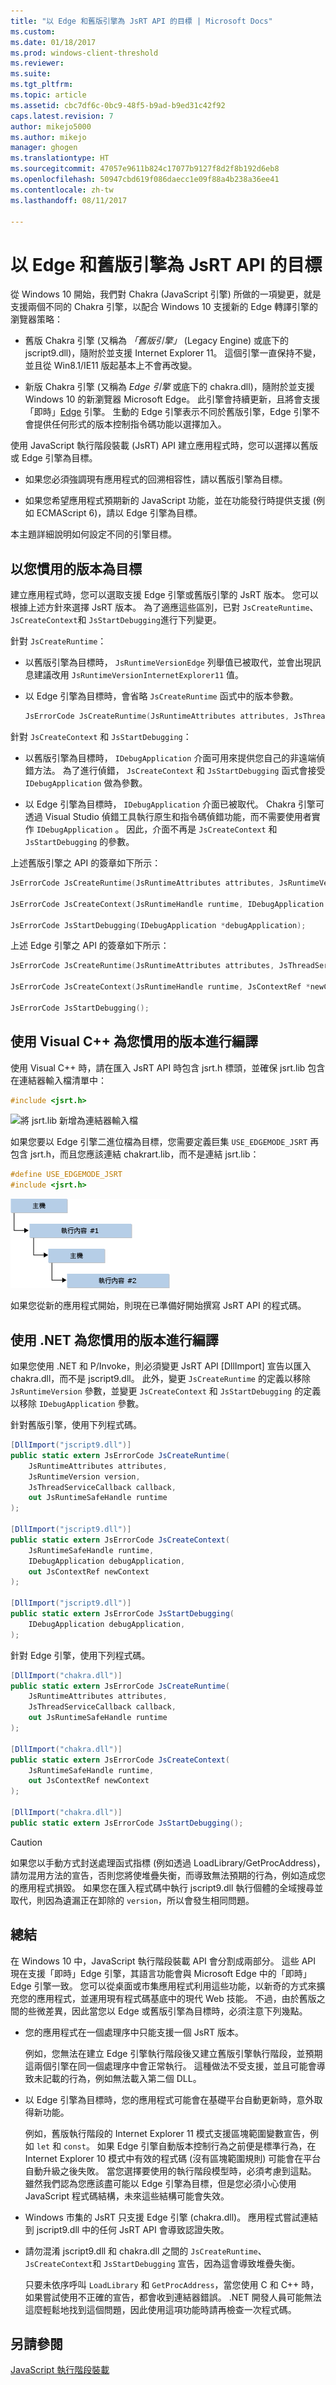```yaml
---
title: "以 Edge 和舊版引擎為 JsRT API 的目標 | Microsoft Docs"
ms.custom: 
ms.date: 01/18/2017
ms.prod: windows-client-threshold
ms.reviewer: 
ms.suite: 
ms.tgt_pltfrm: 
ms.topic: article
ms.assetid: cbc7df6c-0bc9-48f5-b9ad-b9ed31c42f92
caps.latest.revision: 7
author: mikejo5000
ms.author: mikejo
manager: ghogen
ms.translationtype: HT
ms.sourcegitcommit: 47057e9611b824c17077b9127f8d2f8b192d6eb8
ms.openlocfilehash: 50947cbd619f086daecc1e09f88a4b238a36ee41
ms.contentlocale: zh-tw
ms.lasthandoff: 08/11/2017

---
```

# <a name="targeting-edge-vs-legacy-engines-in-jsrt-apis"></a>以 Edge 和舊版引擎為 JsRT API 的目標
從 Windows 10 開始，我們對 Chakra (JavaScript 引擎) 所做的一項變更，就是支援兩個不同的 Chakra 引擎，以配合 Windows 10 支援新的 Edge 轉譯引擎的瀏覽器策略：  
  
-   舊版 Chakra 引擎 (又稱為 *「舊版引擎」* (Legacy Engine) 或底下的 jscript9.dll)，隨附於並支援 Internet Explorer 11。 這個引擎一直保持不變，並且從 Win8.1/IE11 版起基本上不會再改變。  
  
-   新版 Chakra 引擎 (又稱為 *Edge 引擎* 或底下的 chakra.dll)，隨附於並支援 Windows 10 的新瀏覽器 Microsoft Edge。 此引擎會持續更新，且將會支援「即時」[Edge](http://blogs.msdn.com/b/ie/archive/2014/11/11/living-on-the-edge-our-next-step-in-interoperability.aspx) 引擎。 生動的 Edge 引擎表示不同於舊版引擎，Edge 引擎不會提供任何形式的版本控制指令碼功能以選擇加入。  
  
 使用 JavaScript 執行階段裝載 (JsRT) API 建立應用程式時，您可以選擇以舊版或 Edge 引擎為目標。  
  
-   如果您必須強調現有應用程式的回溯相容性，請以舊版引擎為目標。  
  
-   如果您希望應用程式預期新的 JavaScript 功能，並在功能發行時提供支援 (例如 ECMAScript 6)，請以 Edge 引擎為目標。  
  
 本主題詳細說明如何設定不同的引擎目標。  
  
## <a name="target-your-preferred-version"></a>以您慣用的版本為目標  
 建立應用程式時，您可以選取支援 Edge 引擎或舊版引擎的 JsRT 版本。 您可以根據上述方針來選擇 JsRT 版本。 為了適應這些區別，已對 `JsCreateRuntime`、 `JsCreateContext`和 `JsStartDebugging`進行下列變更。  
  
 針對 `JsCreateRuntime`：  
  
-   以舊版引擎為目標時， `JsRuntimeVersionEdge` 列舉值已被取代，並會出現訊息建議改用 `JsRuntimeVersionInternetExplorer11` 值。  
  
-   以 Edge 引擎為目標時，會省略 `JsCreateRuntime` 函式中的版本參數。  
  
    ```cpp  
    JsErrorCode JsCreateRuntime(JsRuntimeAttributes attributes, JsThreadServiceCallback callback, _Out_ JsRuntimeHandle* runtime);  
    ```  
  
 針對 `JsCreateContext` 和 `JsStartDebugging`：  
  
-   以舊版引擎為目標時， `IDebugApplication` 介面可用來提供您自己的非遠端偵錯方法。 為了進行偵錯， `JsCreateContext` 和 `JsStartDebugging` 函式會接受 `IDebugApplication` 做為參數。  
  
-   以 Edge 引擎為目標時， `IDebugApplication` 介面已被取代。 Chakra 引擎可透過 Visual Studio 偵錯工具執行原生和指令碼偵錯功能，而不需要使用者實作 `IDebugApplication` 。 因此，介面不再是 `JsCreateContext` 和 `JsStartDebugging` 的參數。  
  
 上述舊版引擎之 API 的簽章如下所示：  
  
```cpp  
JsErrorCode JsCreateRuntime(JsRuntimeAttributes attributes, JsRuntimeVersion version, JsThreadServiceCallback callback, _Out_ JsRuntimeHandle* runtime);  
  
JsErrorCode JsCreateContext(JsRuntimeHandle runtime, IDebugApplication *debugApplication, JsContextRef *newContext);  
  
JsErrorCode JsStartDebugging(IDebugApplication *debugApplication);  
```  
  
 上述 Edge 引擎之 API 的簽章如下所示：  
  
```cpp  
JsErrorCode JsCreateRuntime(JsRuntimeAttributes attributes, JsThreadServiceCallback callback, _Out_ JsRuntimeHandle* runtime);  
  
JsErrorCode JsCreateContext(JsRuntimeHandle runtime, JsContextRef *newContext);  
  
JsErrorCode JsStartDebugging();  
```  
  
## <a name="compile-for-your-preferred-version-using-visual-c"></a>使用 Visual C++ 為您慣用的版本進行編譯  
 使用 Visual C++ 時，請在匯入 JsRT API 時包含 jsrt.h 標頭，並確保 jsrt.lib 包含在連結器輸入檔清單中：  
  
```cpp  
#include <jsrt.h>  
```  
  
 ![將 jsrt.lib 新增為連結器輸入檔](../chakra-hosting/media/js-chakra.png "JS_Chakra_")  
  
 如果您要以 Edge 引擎二進位檔為目標，您需要定義巨集 `USE_EDGEMODE_JSRT` 再包含 jsrt.h，而且您應該連結 chakrart.lib，而不是連結 jsrt.lib：  
  
```cpp  
#define USE_EDGEMODE_JSRT  
#include <jsrt.h>  
```  
  
 ![將 chakrart.lib 新增為連結器輸入檔](../chakra-hosting/media/js-chakra-hosting.png "JS_Chakra_Hosting_")  
  
 如果您從新的應用程式開始，則現在已準備好開始撰寫 JsRT API 的程式碼。  
  
## <a name="compile-for-your-preferred-version-using-net"></a>使用 .NET 為您慣用的版本進行編譯  
 如果您使用 .NET 和 P/Invoke，則必須變更 JsRT API [DllImport] 宣告以匯入 chakra.dll，而不是 jscript9.dll。 此外，變更 `JsCreateRuntime` 的定義以移除 `JsRuntimeVersion` 參數，並變更 `JsCreateContext` 和 `JsStartDebugging` 的定義以移除 `IDebugApplication` 參數。  
  
 針對舊版引擎，使用下列程式碼。  
  
```c#  
[DllImport("jscript9.dll")]  
public static extern JsErrorCode JsCreateRuntime(  
    JsRuntimeAttributes attributes,  
    JsRuntimeVersion version,  
    JsThreadServiceCallback callback,  
    out JsRuntimeSafeHandle runtime  
);  
  
[DllImport("jscript9.dll")]  
public static extern JsErrorCode JsCreateContext(  
    JsRuntimeSafeHandle runtime,  
    IDebugApplication debugApplication,  
    out JsContextRef newContext  
);   
  
[DllImport("jscript9.dll")]  
public static extern JsErrorCode JsStartDebugging(  
    IDebugApplication debugApplication,  
);  
```  
  
 針對 Edge 引擎，使用下列程式碼。  
  
```c#  
[DllImport("chakra.dll")]  
public static extern JsErrorCode JsCreateRuntime(  
    JsRuntimeAttributes attributes,  
    JsThreadServiceCallback callback,  
    out JsRuntimeSafeHandle runtime  
);  
  
[DllImport("chakra.dll")]  
public static extern JsErrorCode JsCreateContext(  
    JsRuntimeSafeHandle runtime,  
    out JsContextRef newContext  
);   
  
[DllImport("chakra.dll")]  
public static extern JsErrorCode JsStartDebugging();  
```  
  
> [!CAUTION]
>  如果您以手動方式封送處理函式指標 (例如透過 LoadLibrary/GetProcAddress)，請勿混用方法的宣告，否則您將使堆疊失衡，而導致無法預期的行為，例如造成您的應用程式損毀。 如果您在匯入程式碼中執行 jscript9.dll 執行個體的全域搜尋並取代，則因為遺漏正在卸除的 `version`，所以會發生相同問題。  
  
## <a name="summary"></a>總結  
 在 Windows 10 中，JavaScript 執行階段裝載 API 會分割成兩部分。 這些 API 現在支援「即時」Edge 引擎，其語言功能會與 Microsoft Edge 中的「即時」Edge 引擎一致。 您可以從桌面或市集應用程式利用這些功能，以新奇的方式來擴充您的應用程式，並運用現有程式碼基底中的現代 Web 技能。 不過，由於舊版之間的些微差異，因此當您以 Edge 或舊版引擎為目標時，必須注意下列幾點。  
  
-   您的應用程式在一個處理序中只能支援一個 JsRT 版本。  
  
     例如，您無法在建立 Edge 引擎執行階段後又建立舊版引擎執行階段，並預期這兩個引擎在同一個處理序中會正常執行。 這種做法不受支援，並且可能會導致未記載的行為，例如無法載入第二個 DLL。  
  
-   以 Edge 引擎為目標時，您的應用程式可能會在基礎平台自動更新時，意外取得新功能。  
  
     例如，舊版執行階段的 Internet Explorer 11 模式支援區塊範圍變數宣告，例如 `let` 和 `const`。 如果 Edge 引擎自動版本控制行為之前便是標準行為，在 Internet Explorer 10 模式中有效的程式碼 (沒有區塊範圍規則) 可能會在平台自動升級之後失敗。 當您選擇要使用的執行階段模型時，必須考慮到這點。 雖然我們認為您應該盡可能以 Edge 引擎為目標，但是您必須小心使用 JavaScript 程式碼結構，未來這些結構可能會失效。  
  
-   Windows 市集的 JsRT 只支援 Edge 引擎 (chakra.dll)。 應用程式嘗試連結到 jscript9.dll 中的任何 JsRT API 會導致認證失敗。  
  
-   請勿混淆 jscript9.dll 和 chakra.dll 之間的 `JsCreateRuntime`、 `JsCreateContext`和 `JsStartDebugging` 宣告，因為這會導致堆疊失衡。  
  
     只要未依序呼叫 `LoadLibrary` 和 `GetProcAddress`，當您使用 C 和 C++ 時，如果嘗試使用不正確的宣告，都會收到連結器錯誤。 .NET 開發人員可能無法這麼輕鬆地找到這個問題，因此使用這項功能時請再檢查一次程式碼。  
  
## <a name="see-also"></a>另請參閱  
 [JavaScript 執行階段裝載](../chakra-hosting/javascript-runtime-hosting.md)

